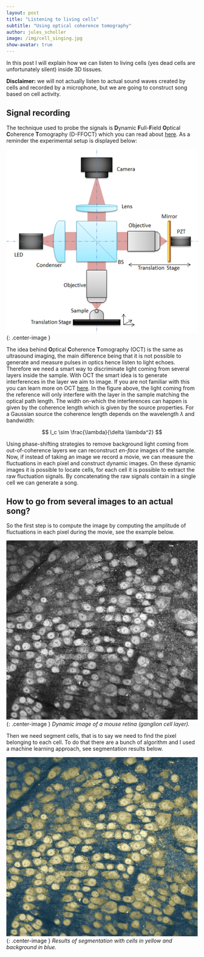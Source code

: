 ```yaml
---
layout: post
title: "Listening to living cells"
subtitle: "Using optical coherence tomography"
author: jules_scholler
image: /img/cell_singing.jpg
show-avatar: true
---
```


In this post I will explain how we can listen to living cells (yes dead cells are unfortunately silent) inside 3D tissues.

**Disclaimer:** we will not actually listen to actual sound waves created by cells and recorded by a microphone, but we are going to construct song based on cell activity.

## Signal recording

The technique used to probe the signals is **D**ynamic **F**ull-**F**ield **O**ptical **C**oherence **T**omography (D-FFOCT) which you can read about [here](https://www.jscholler.com/2019-01-28-dffoct/). As a reminder the experimental setup is displayed below:

![FFOCT setup](../img/ffoct_setup.png){: .center-image }

The idea behind **O**ptical **C**oherence **T**omography (OCT) is the same as ultrasound imaging, the main difference being that it is not possible to generate and measure pulses in optics hence listen to light echoes. Therefore we need a smart way to discriminate light coming from several layers inside the sample. With OCT the smart idea is to generate interferences in the layer we aim to image. If you are not familiar with this you can learn more on OCT [here](https://www.jscholler.com/2019-01-28-ffoct/). In the figure above, the light coming from the reference will only interfere with the layer in the sample matching the optical path length. The width on-which the interferences can happen is given by the coherence length which is given by the source properties. For a Gaussian source the coherence length depends on the wavelength $\lambda$ and bandwidth:

$$ l_c \sim \frac{\lambda}{\delta \lambda^2} $$

Using phase-shifting strategies to remove background light coming from out-of-coherence layers we can reconstruct *en-face* images of the sample. Now, if instead of taking an image we record a movie, we can measure the fluctuations in each pixel and construct dynamic images. On these dynamic images it is possible to locate cells, for each cell it is possible to extract the raw fluctuation signals. By concatenating the raw signals contain in a single cell we can generate a song.

## How to go from several images to an actual song?

So the first step is to compute the image by computing the amplitude of fluctuations in each pixel during the movie, see the example below.

![Mouse GCL](../img/listening_to_cells/gcl.jpg){: .center-image }
*Dynamic image of a mouse retina (ganglion cell layer).*

Then we need segment cells, that is to say we need to find the pixel belonging to each cell. To do that there are a bunch of algorithm and I used a machine learning approach, see segmentation results below.

![Mouse GCL](../img/listening_to_cells/gcl_segmented.jpg){: .center-image }
*Results of segmentation with cells in yellow and background in blue.*
